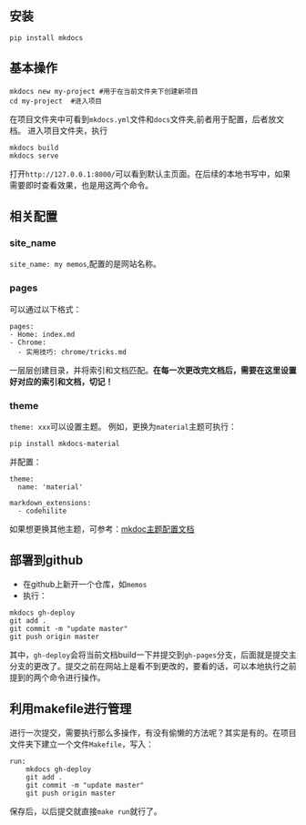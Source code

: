## 安装
```
pip install mkdocs
```

## 基本操作

```
mkdocs new my-project #用于在当前文件夹下创建新项目
cd my-project  #进入项目
```
在项目文件夹中可看到`mkdocs.yml`文件和`docs`文件夹,前者用于配置，后者放文档。
进入项目文件夹，执行

```
mkdocs build
mkdocs serve
```
打开`http://127.0.0.1:8000/`可以看到默认主页面。在后续的本地书写中，如果需要即时查看效果，也是用这两个命令。

## 相关配置
### site_name
`site_name: my memos`,配置的是网站名称。

### pages
可以通过以下格式：
```
pages:
- Home: index.md
- Chrome:
  - 实用技巧: chrome/tricks.md
```
一层层创建目录，并将索引和文档匹配。**在每一次更改完文档后，需要在这里设置好对应的索引和文档，切记！**

### theme
`theme: xxx`可以设置主题。
例如，更换为`material`主题可执行：
```
pip install mkdocs-material
```
并配置：
```
theme:
  name: 'material'

markdown_extensions:
  - codehilite
```

如果想更换其他主题，可参考：[mkdoc主题配置文档](https://github.com/mkdocs/mkdocs/wiki/MkDocs-Themes)

## 部署到github
- 在github上新开一个仓库，如`memos`
- 执行：
```
mkdocs gh-deploy
git add .
git commit -m "update master"
git push origin master
```
其中，`gh-deploy`会将当前文档build一下并提交到`gh-pages`分支，后面就是提交主分支的更改了。提交之前在网站上是看不到更改的，要看的话，可以本地执行之前提到的两个命令进行操作。

## 利用makefile进行管理
进行一次提交，需要执行那么多操作，有没有偷懒的方法呢？其实是有的。在项目文件夹下建立一个文件`Makefile`，写入：
```
run:
    mkdocs gh-deploy
    git add .
    git commit -m "update master"
    git push origin master
```
保存后，以后提交就直接`make run`就行了。
